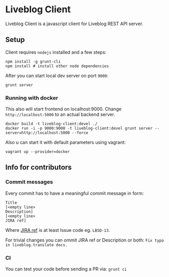 # Liveblog Client
Liveblog Client is a javascript client for Liveblog REST API server.

## Setup

Client requires `nodejs` installed and a few steps:
```
npm install -g grunt-cli
npm install # install other node dependencies
```
After you can start local dev server on port `9000`:
```
grunt server
```

### Running with docker
This also will start frontend on localhost:9000.
Change `http://localhost:5000` to an actual backend server.
```
docker build -t liveblog-client:devel ./
docker run -i -p 9000:9000 -t liveblog-client:devel grunt server --server=http://localhost:5000 --force
```

Also u can start it with default parameters using vagrant:
```
vagrant up --provider=docker
```

## Info for contributors

### Commit messages

Every commit has to have a meaningful commit message in form:

```
Title
[<empty line>
Description]
[<empty line>
JIRA ref]
```

Where [JIRA ref](https://confluence.atlassian.com/display/FISHEYE/Using+smart+commits) is at least Issue code eg. ```LBSD-13```.

For trivial changes you can ommit JIRA ref or Description or both: ```Fix typo in liveblog.translate docs.```

### CI

You can test your code before sending a PR via: ```grunt ci```
